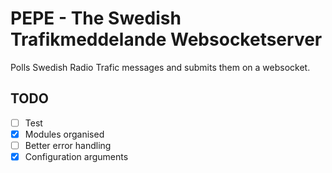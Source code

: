 # PEPE - The Swedish Trafikmeddelande Websocketserver

Polls Swedish Radio Trafic messages and submits them on a websocket. 

## TODO

- [ ] Test
- [x] Modules organised
- [ ] Better error handling
- [x] Configuration arguments
